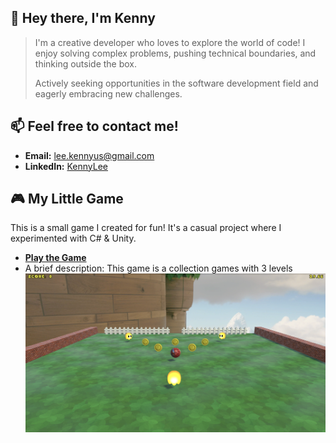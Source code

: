 <!--
## Hi there 👋
**Kenny48620/Kenny48620** is a ✨ _special_ ✨ repository because its README.md (this file) appears on your GitHub profile.

Here are some ideas to get you started:

- 🔭 I’m currently working on ...
- 🌱 I’m currently learning ...
- 👯 I’m looking to collaborate on ...
- 🤔 I’m looking for help with ...
- 💬 Ask me about ...
- 📫 How to reach me: ...
- 😄 Pronouns: ...
- ⚡ Fun fact: ...
-->


## 👋 Hey there, I'm Kenny

> I'm a creative developer who loves to explore the world of code! I enjoy solving complex problems, pushing technical boundaries, and thinking outside the box.
>
> Actively seeking opportunities in the software development field and eagerly embracing new challenges.



<!--

## ⚒️ Skills
- **Languages:** Python, Java, C#, Swift, JavaScript, C/C++
- **Frameworks & Libraries:** React, Node.js, Flask, 


## 🚀 Projects That Make Me Smile
- [**Project X**](https://github.com/Kenny48620/project-x) 
- [**Project Y**](https://github.com/Kenny48620/project-y)
- [**Project Z**](https://github.com/Kenny48620/project-z)
-->

## 📫 Feel free to contact me!
- **Email:** [lee.kennyus@gmail.com](mailto:lee.kennyus@gmail.com)
- **LinkedIn:** [KennyLee](https://www.linkedin.com/in/kaichunlee/)

## 🎮 My Little Game
This is a small game I created for fun! It's a casual project where I experimented with C# & Unity.  
- **[Play the Game](https://play.unity.com/en/games/2e112adc-236d-4a71-acfb-29c5d3d8164e/mca2-kaichun-lee-kenny)**  
- A brief description: This game is a collection games with 3 levels
[![Game Screenshot](https://raw.githubusercontent.com/Kenny48620/Kenny48620/main/image/small-game-screenshot-l1.jpg)](https://play.unity.com/en/games/2e112adc-236d-4a71-acfb-29c5d3d8164e/mca2-kaichun-lee-kenny)


